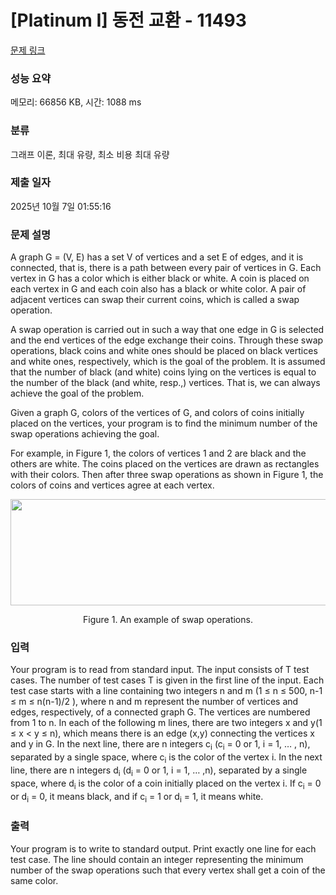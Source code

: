 # [Platinum I] 동전 교환 - 11493 

[문제 링크](https://www.acmicpc.net/problem/11493) 

### 성능 요약

메모리: 66856 KB, 시간: 1088 ms

### 분류

그래프 이론, 최대 유량, 최소 비용 최대 유량

### 제출 일자

2025년 10월 7일 01:55:16

### 문제 설명

<p>A graph G = (V, E) has a set V of vertices and a set E of edges, and it is connected, that is, there is a path between every pair of vertices in G. Each vertex in G has a color which is either black or white. A coin is placed on each vertex in G and each coin also has a black or white color. A pair of adjacent vertices can swap their current coins, which is called a swap operation.</p>

<p>A swap operation is carried out in such a way that one edge in G is selected and the end vertices of the edge exchange their coins. Through these swap operations, black coins and white ones should be placed on black vertices and white ones, respectively, which is the goal of the problem. It is assumed that the number of black (and white) coins lying on the vertices is equal to the number of the black (and white, resp.,) vertices. That is, we can always achieve the goal of the problem.</p>

<p>Given a graph G, colors of the vertices of G, and colors of coins initially placed on the vertices, your program is to find the minimum number of the swap operations achieving the goal.</p>

<p>For example, in Figure 1, the colors of vertices 1 and 2 are black and the others are white. The coins placed on the vertices are drawn as rectangles with their colors. Then after three swap operations as shown in Figure 1, the colors of coins and vertices agree at each vertex.</p>

<p style="text-align:center"><img alt="" src="https://onlinejudgeimages.s3-ap-northeast-1.amazonaws.com/problem/11493/1.png" style="height:170px; width:630px"></p>

<p style="text-align:center">Figure 1. An example of swap operations.</p>

### 입력 

 <p>Your program is to read from standard input. The input consists of T test cases. The number of test cases T is given in the first line of the input. Each test case starts with a line containing two integers n and m (1 ≤ n ≤ 500, n-1 ≤ m ≤ n(n-1)/2 ), where n and m represent the number of vertices and edges, respectively, of a connected graph G. The vertices are numbered from 1 to n. In each of the following m lines, there are two integers x and y(1 ≤ x < y ≤ n), which means there is an edge (x,y) connecting the vertices x and y in G. In the next line, there are n integers c<sub>i</sub> (c<sub>i</sub> = 0 or 1, i = 1, … , n), separated by a single space, where c<sub>i</sub> is the color of the vertex i. In the next line, there are n integers d<sub>i</sub> (d<sub>i</sub> = 0 or 1, i = 1, … ,n), separated by a single space, where d<sub>i</sub> is the color of a coin initially placed on the vertex i. If c<sub>i</sub> = 0 or d<sub>i</sub> = 0, it means black, and if c<sub>i</sub> = 1 or d<sub>i</sub> = 1, it means white.</p>

### 출력 

 <p>Your program is to write to standard output. Print exactly one line for each test case. The line should contain an integer representing the minimum number of the swap operations such that every vertex shall get a coin of the same color.</p>

